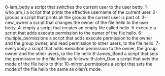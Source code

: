 0-iam_betty a script that switches the current user to the user betty.
1-who_am_i a script that prints the effective username of the current user.
2-groups a script that prints all the groups the current user is part of.
3-new_owner a script that changes the owner of the file hello to the user betty.
4-empty a script that creates an empty file called hello.
5-execute a script that adds execute permission to the owner of the file hello.
6-multiple_permissions a script that adds execute permission to the owner and the group owner, and read permission to other users, to the file hello.
7-everybody a script that adds execution permission to the owner, the group owner and the other users, to the file hello
8-James_Bond a script that sets the permission to the file hello as follows:
9-John_Doe a script that sets the mode of the file hello to this:
10-mirror_permissions a script that sets the mode of the file hello the same as olleh’s mode.
